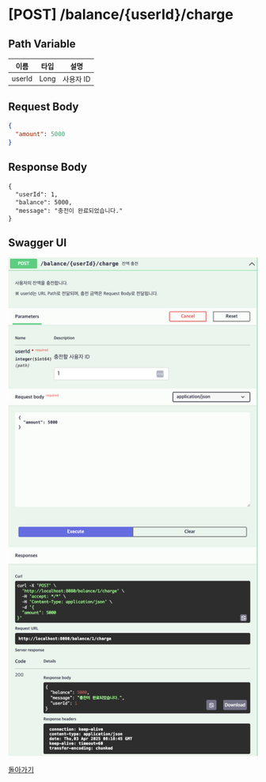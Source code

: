 # [POST] /balance/{userId}/charge

## Path Variable

| 이름     | 타입   | 설명       |
|----------|--------|------------|
| userId   | Long   | 사용자 ID |

## Request Body

```json
{
  "amount": 5000
}
```
## Response Body
```
{
  "userId": 1,
  "balance": 5000,
  "message": "충전이 완료되었습니다."
}
```

## Swagger UI

![Swagger UI](./charge-balance-ui.png)

[돌아가기](../../README.md)